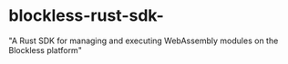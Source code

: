 # blockless-rust-sdk-
"A Rust SDK for managing and executing WebAssembly modules on the Blockless platform"
